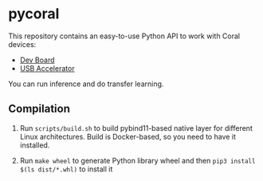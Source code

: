 # pycoral

This repository contains an easy-to-use Python API to work with Coral devices:

*   [Dev Board](https://coral.ai/products/dev-board/)
*   [USB Accelerator](https://coral.ai/products/accelerator/)

You can run inference and do transfer learning.

## Compilation

1.  Run `scripts/build.sh` to build pybind11-based native layer for different
    Linux architectures. Build is Docker-based, so you need to have it
    installed.

1.  Run `make wheel` to generate Python library wheel and then `pip3 install
    $(ls dist/*.whl)` to install it
